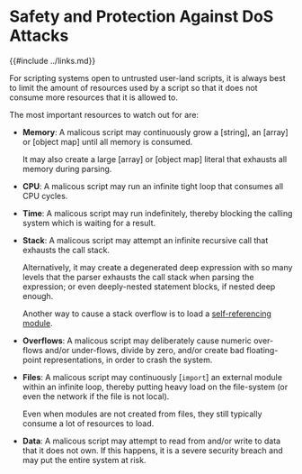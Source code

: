 Safety and Protection Against DoS Attacks
========================================

{{#include ../links.md}}

For scripting systems open to untrusted user-land scripts, it is always best to limit the amount of
resources used by a script so that it does not consume more resources that it is allowed to.

The most important resources to watch out for are:

* **Memory**: A malicous script may continuously grow a [string], an [array] or [object map] until all memory is consumed.

  It may also create a large [array] or [object map] literal that exhausts all memory during parsing.

* **CPU**: A malicous script may run an infinite tight loop that consumes all CPU cycles.

* **Time**: A malicous script may run indefinitely, thereby blocking the calling system which is waiting for a result.

* **Stack**: A malicous script may attempt an infinite recursive call that exhausts the call stack.

  Alternatively, it may create a degenerated deep expression with so many levels that the parser exhausts the call stack
  when parsing the expression; or even deeply-nested statement blocks, if nested deep enough.

  Another way to cause a stack overflow is to load a [self-referencing module]({{rootUrl}}/language/modules/import.md).

* **Overflows**: A malicous script may deliberately cause numeric over-flows and/or under-flows, divide by zero, and/or
  create bad floating-point representations, in order to crash the system.

* **Files**: A malicous script may continuously [`import`] an external module within an infinite loop,
  thereby putting heavy load on the file-system (or even the network if the file is not local).

  Even when modules are not created from files, they still typically consume a lot of resources to load.

* **Data**: A malicous script may attempt to read from and/or write to data that it does not own. If this happens,
  it is a severe security breach and may put the entire system at risk.
